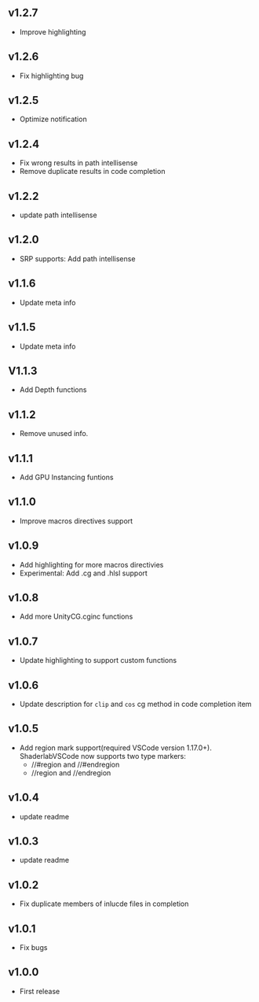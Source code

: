 ## v1.2.7

- Improve highlighting

## v1.2.6

- Fix highlighting bug

## v1.2.5

- Optimize notification

## v1.2.4

- Fix wrong results in path intellisense
- Remove duplicate results in code completion

## v1.2.2

- update path intellisense

## v1.2.0

- SRP supports: Add path intellisense

## v1.1.6

- Update meta info

## v1.1.5

- Update meta info

## V1.1.3

- Add Depth functions

## v1.1.2

- Remove unused info.

## v1.1.1
- Add GPU Instancing funtions

## v1.1.0
- Improve macros directives support

## v1.0.9
- Add highlighting for more macros directivies
- Experimental: Add .cg and .hlsl support

## v1.0.8
- Add more UnityCG.cginc functions

## v1.0.7
- Update highlighting to support custom functions

## v1.0.6
- Update description for `clip` and `cos` cg method in code completion item

## v1.0.5
- Add region mark support(required VSCode version 1.17.0+). ShaderlabVSCode now supports two type markers:
    - //#region and //#endregion
    - //region and //endregion

## v1.0.4
- update readme

## v1.0.3
- update readme

## v1.0.2
- Fix duplicate members of inlucde files in completion

## v1.0.1
- Fix bugs

## v1.0.0
- First release